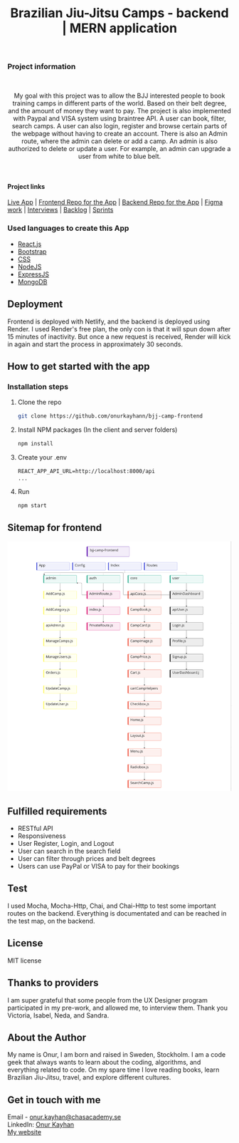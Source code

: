 <h1 align='center'>Brazilian Jiu-Jitsu Camps - backend | MERN application</h1>
<br />
<h3>Project information</h3>
<br />
<p align='center'>My goal with this project was to allow the BJJ interested people to book training camps in different parts of the world. Based on their belt degree, and the amount of money they want to pay. The project is also implemented with Paypal and VISA system using braintree API. A user can book, filter, search camps. A user can also login, register and browse certain parts of the webpage without having to create an account. There is also an Admin route, where the admin can delete or add a camp. An admin is also authorized to delete or update a user. For example, an admin can upgrade a user from white to blue belt. </p>
<br />

<h4>Project links</h4>
<a href="https://bjj-camps.netlify.app" target="_blank">Live App</a> | <a href="https://github.com/onurkayhann/bjj-camp-frontend" target="_blank">Frontend Repo for the App</a>  | <a href="https://github.com/onurkayhann/bjj-camp-backend" target="_blank">Backend Repo for the App</a> | <a href="https://www.figma.com/file/ptLf36k5QMRNGDQConA9AY/u09-fullstack-project?node-id=0%3A1" target="_blank">Figma work</a> | <a href="https://docs.google.com/document/d/1Xw3Oq3rEVeF-vSE9ItOklfLu34bz1IKPrZkm5GKRyr4/edit" target="_blank">Interviews</a> | <a href="https://docs.google.com/document/d/14vXOq5Yp2ya-JlO1_fkgj6u9mUudmgGWu6q3Rm2TWzY/edit" target="_blank">Backlog</a> | <a href='https://github.com/onurkayhann?tab=projects' target='_blank'>Sprints</a>

### Used languages to create this App

- [React.js](https://reactjs.org/)
- [Bootstrap](https://getbootstrap.com/)
- [CSS](https://css-tricks.com/)
- [NodeJS](https://nodejs.org/en/)
- [ExpressJS](https://expressjs.com/)
- [MongoDB](https://www.mongodb.com/)

## Deployment

Frontend is deployed with Netlify, and the backend is deployed using Render. I used Render's free plan, the only con is that it will spun down after 15 minutes of inactivity. But once a new request is received, Render will kick in again and start the process in approximately 30 seconds.

## How to get started with the app

### Installation steps

1. Clone the repo
   ```sh
   git clone https://github.com/onurkayhann/bjj-camp-frontend
   ```
2. Install NPM packages (In the client and server folders)
   ```sh
   npm install
   ```
3. Create your .env
   ```JS
   REACT_APP_API_URL=http://localhost:8000/api
   ...
   ```
4. Run
   ```sh
   npm start
   ```

## Sitemap for frontend

<img src='./bjj-camp-frontend/public/assets/sitemap-frontend.png' alt='sitemap' />

## Fulfilled requirements

- RESTful API
- Responsiveness
- User Register, Login, and Logout
- User can search in the search field
- User can filter through prices and belt degrees
- Users can use PayPal or VISA to pay for their bookings

## Test
I used Mocha, Mocha-Http, Chai, and Chai-Http to test some important routes on the backend. Everything is documentated and can be reached in the test map, on the backend.

## License

MIT license

## Thanks to providers

I am super grateful that some people from the UX Designer program participated in my pre-work, and allowed me, to interview them. Thank you Victoria, Isabel, Neda, and Sandra.

## About the Author

My name is Onur, I am born and raised in Sweden, Stockholm. I am a code geek that always wants to learn about the coding, algorithms, and everything related to code. On my spare time I love reading books, learn Brazilian Jiu-Jitsu, travel, and explore different cultures.

## Get in touch with me

Email - onur.kayhan@chasacademy.se
<br />
LinkedIn: [Onur Kayhan](https://www.linkedin.com/in/onur-kayhan-02b770234/)
<br />
[My website](https://onur-portfolio.netlify.app/)
